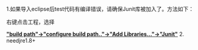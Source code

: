 1.如果导入eclipse后test代码有编译错误，请确保Junit库被加入了。方法如下：

右键点击工程，选择

 **["build path"->"configure build path.."->"Add Libraries..."->"Junit"](https://jingyan.baidu.com/album/7f766daf4e39844101e1d034.html?picindex=1)**
 2. needjre1.8+
